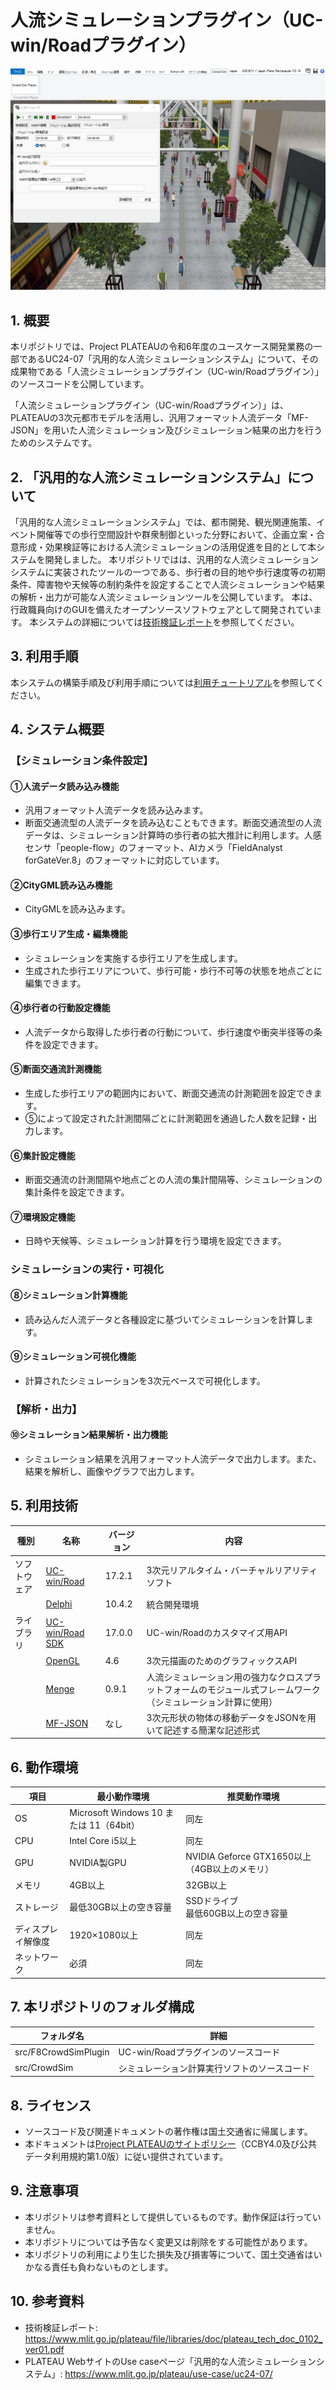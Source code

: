 # 人流シミュレーションプラグイン（UC-win/Roadプラグイン） 

![概要](./img/CrowdSimulatorPlugin.png) 

## 1. 概要 
本リポジトリでは、Project PLATEAUの令和6年度のユースケース開発業務の一部であるUC24-07「汎用的な人流シミュレーションシステム」について、その成果物である「人流シミュレーションプラグイン（UC-win/Roadプラグイン）」のソースコードを公開しています。

「人流シミュレーションプラグイン（UC-win/Roadプラグイン）」は、PLATEAUの3次元都市モデルを活用し、汎用フォーマット人流データ「MF-JSON」を用いた人流シミュレーション及びシミュレーション結果の出力を行うためのシステムです。

## 2. 「汎用的な人流シミュレーションシステム」について
「汎用的な人流シミュレーションシステム」では、都市開発、観光関連施策、イベント開催等での歩行空間設計や群衆制御といった分野において、企画立案・合意形成・効果検証等における人流シミュレーションの活用促進を目的として本システムを開発しました。
本リポジトリではは、汎用的な人流シミュレーションシステムに実装されたツールの一つである、歩行者の目的地や歩行速度等の初期条件、障害物や天候等の制約条件を設定することで人流シミュレーションや結果の解析・出力が可能な人流シミュレーションツールを公開しています。
本は、行政職員向けのGUIを備えたオープンソースソフトウェアとして開発されています。
本システムの詳細については[技術検証レポート](https://www.mlit.go.jp/plateau/file/libraries/doc/plateau_tech_doc_0102_ver01.pdf)を参照してください。

## 3. 利用手順
本システムの構築手順及び利用手順については[利用チュートリアル](https://project-plateau.github.io/UC-winRoad-CrowdSim-Plugin/)を参照してください。

## 4. システム概要

### 【シミュレーション条件設定】
#### ①人流データ読み込み機能
- 汎用フォーマット人流データを読み込みます。
- 断面交通流型の人流データを読み込むこともできます。断面交通流型の人流データは、シミュレーション計算時の歩行者の拡大推計に利用します。人感センサ「people-flow」のフォーマット、AIカメラ「FieldAnalyst forGateVer.8」のフォーマットに対応しています。

#### ②CityGML読み込み機能
- CityGMLを読み込みます。

#### ③歩行エリア生成・編集機能
- シミュレーションを実施する歩行エリアを生成します。
- 生成された歩行エリアについて、歩行可能・歩行不可等の状態を地点ごとに編集できます。

#### ④歩行者の行動設定機能
- 人流データから取得した歩行者の行動について、歩行速度や衝突半径等の条件を設定できます。

#### ⑤断面交通流計測機能
- 生成した歩行エリアの範囲内において、断面交通流の計測範囲を設定できます。
- ⑤によって設定された計測間隔ごとに計測範囲を通過した人数を記録・出力します。

#### ⑥集計設定機能
- 断面交通流の計測間隔や地点ごとの人流の集計間隔等、シミュレーションの集計条件を設定できます。

#### ⑦環境設定機能
- 日時や天候等、シミュレーション計算を行う環境を設定できます。

### シミュレーションの実行・可視化
#### ⑧シミュレーション計算機能
- 読み込んだ人流データと各種設定に基づいてシミュレーションを計算します。

#### ⑨シミュレーション可視化機能
- 計算されたシミュレーションを3次元ベースで可視化します。

### 【解析・出力】
#### ⑩シミュレーション結果解析・出力機能　
- シミュレーション結果を汎用フォーマット人流データで出力します。また、結果を解析し、画像やグラフで出力します。

## 5. 利用技術

| 種別        | 名称     | バージョン   | 内容                        |
| ----------- | --------|-------------|-----------------------------|
| ソフトウェア | [UC-win/Road](https://www.forum8.co.jp/product/ucwin/road/ucwin-road-1.htm) | 17.2.1 | 3次元リアルタイム・バーチャルリアリティソフト |
|             | [Delphi](https://www.embarcadero.com/jp/products/delphi) | 10.4.2 | 統合開発環境 |
| ライブラリ   | [UC-win/Road SDK](https://www.forum8.co.jp/product/ucwin/road/road-sdk.htm) | 17.0.0 | UC-win/Roadのカスタマイズ用API |
|             | [OpenGL](https://www.opengl.org/) | 4.6 | 3次元描画のためのグラフィックスAPI |
|             | [Menge](https://github.com/MengeCrowdSim/Menge) | 0.9.1 | 人流シミュレーション用の強力なクロスプラットフォームのモジュール式フレームワーク（シミュレーション計算に使用） |
|             | [MF-JSON](https://docs.ogc.org/is/19-045r3/19-045r3.html) | なし | 3次元形状の物体の移動データをJSONを用いて記述する簡潔な記述形式 |

## 6. 動作環境 <!-- 動作環境についての仕様を記載ください。 -->
| 項目               | 最小動作環境                            | 推奨動作環境                                  | 
| ------------------ | -------------------------------------- | ------------------------------------------- | 
| OS                 | Microsoft Windows 10 または 11（64bit） | 同左                                        | 
| CPU                | Intel Core i5以上                      | 同左                                         | 
| GPU                | NVIDIA製GPU                            | NVIDIA Geforce GTX1650以上（4GB以上のメモリ） | 
| メモリ          　  | 4GB以上                                | 32GB以上                                    | 
| ストレージ          | 最低30GB以上の空き容量                  | SSDドライブ<br>最低60GB以上の空き容量          | 
| ディスプレイ解像度   | 1920×1080以上                          | 同左          　　　　　　　　               | 
| ネットワーク        | 必須                                   | 同左                                        | 

## 7. 本リポジトリのフォルダ構成
| フォルダ名        |　詳細  |
|------------------|-------|
| src/F8CrowdSimPlugin | UC-win/Roadプラグインのソースコード |
| src/CrowdSim         | シミュレーション計算実行ソフトのソースコード |

## 8. ライセンス

- ソースコード及び関連ドキュメントの著作権は国土交通省に帰属します。
- 本ドキュメントは[Project PLATEAUのサイトポリシー](https://www.mlit.go.jp/plateau/site-policy/)（CCBY4.0及び公共データ利用規約第1.0版）に従い提供されています。

## 9. 注意事項

- 本リポジトリは参考資料として提供しているものです。動作保証は行っていません。
- 本リポジトリについては予告なく変更又は削除をする可能性があります。
- 本リポジトリの利用により生じた損失及び損害等について、国土交通省はいかなる責任も負わないものとします。

## 10. 参考資料
- 技術検証レポート: https://www.mlit.go.jp/plateau/file/libraries/doc/plateau_tech_doc_0102_ver01.pdf
- PLATEAU WebサイトのUse caseページ「汎用的な人流シミュレーションシステム」: https://www.mlit.go.jp/plateau/use-case/uc24-07/
